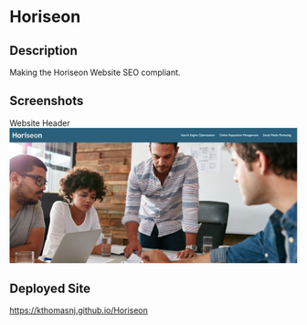 # Horiseon

## Description

Making the Horiseon Website SEO compliant.

## Screenshots
Website Header
<img src="./assets/images/Horiseon_Header.png"></img>

## Deployed Site
https://kthomasnj.github.io/Horiseon
